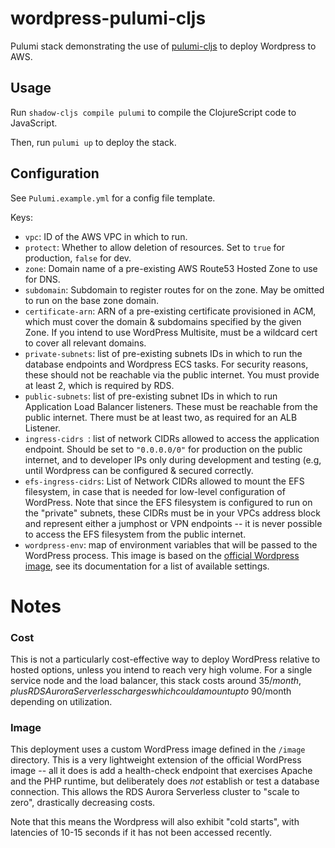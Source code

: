 # wordpress-pulumi-cljs

Pulumi stack demonstrating the use of
[pulumi-cljs](http://github.com/modern-energy/pulumi-cljs) to deploy
Wordpress to AWS.

## Usage

Run `shadow-cljs compile pulumi` to compile the ClojureScript code to JavaScript.

Then, run `pulumi up` to deploy the stack.

## Configuration

See `Pulumi.example.yml` for a config file template.

Keys:

- `vpc`: ID of the AWS VPC in which to run.
- `protect`: Whether to allow deletion of resources. Set to `true` for
production, `false` for dev.
- `zone`: Domain name of a pre-existing AWS Route53 Hosted Zone to use for DNS.
- `subdomain`: Subdomain to register routes for on the zone. May be
omitted to run on the base zone domain.
- `certificate-arn`: ARN of a pre-existing certificate provisioned in ACM, which must cover the domain & subdomains specified by the given Zone. If you intend to use WordPress Multisite, must be a wildcard cert to cover all relevant domains.
- `private-subnets`: list of pre-existing subnets IDs in which to run the database endpoints and Wordpress ECS tasks. For security reasons, these should not be reachable via the public internet. You must provide at least 2, which is required by RDS.
- `public-subnets`: list of pre-existing subnet IDs in which to run Application Load Balancer listeners. These must be reachable from the public internet. There must be at least two, as required for an ALB Listener.
- `ingress-cidrs `: list of network CIDRs allowed to access the
  application endpoint. Should be set to `"0.0.0.0/0"` for production
  on the public internet, and to developer IPs only during development
  and testing (e.g, until Wordpress can be configured & secured correctly.
- `efs-ingress-cidrs`: List of Network CIDRs allowed to mount the EFS
  filesystem, in case that is needed for low-level configuration of
  WordPress. Note that since the EFS filesystem is configured to run
  on the "private" subnets, these CIDRs must be in your VPCs address
  block and represent either a jumphost or VPN endpoints -- it is
  never possible to access the EFS filesystem from the public internet.
- `wordpress-env`: map of environment variables that will be passed to
  the WordPress process. This image is based on the
  [official Wordpress image](https://hub.docker.com/_/wordpress/), see
  its documentation for a list of available settings.

# Notes

### Cost

This is not a particularly cost-effective way to deploy
WordPress relative to hosted options, unless you intend to reach very
high volume. For a single service node and the load balancer, this
stack costs around $35/month, plus RDS Aurora Serverless charges which
could amount up to ~$90/month depending on utilization.

### Image

This deployment uses a custom WordPress image defined in the `/image`
directory. This is a very lightweight extension of the official
WordPress image -- all it does is add a health-check endpoint that
exercises Apache and the PHP runtime, but deliberately does _not_
establish or test a database connection. This allows the RDS Aurora
Serverless cluster to "scale to zero", drastically decreasing costs.

Note that this means the Wordpress will also exhibit "cold starts",
with latencies of 10-15 seconds if it has not been accessed recently.
